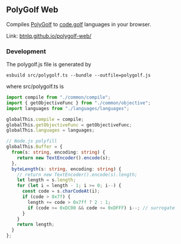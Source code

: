 ## PolyGolf Web

Compiles [PolyGolf](https://github.com/jared-hughes/polygolf) to [code.golf](https://code.golf) languages in your browser.

Link: [btnlq.github.io/polygolf-web/](https://btnlq.github.io/polygolf-web/)

### Development

The polygolf.js file is generated by 
```
esbuild src/polygolf.ts --bundle --outfile=polygolf.js
```
where src/polygolf.ts is
```ts
import compile from "./common/compile";
import { getObjectiveFunc } from "./common/objective";
import languages from "./languages/languages";

globalThis.compile = compile;
globalThis.getObjectiveFunc = getObjectiveFunc;
globalThis.languages = languages;

// Node.js polyfill
globalThis.Buffer = {
  from(s: string, encoding: string) {
    return new TextEncoder().encode(s);
  },
  byteLength(s: string, encoding: string) {
    // return new TextEncoder().encode(s).length;
    let length = s.length;
    for (let i = length - 1; i >= 0; i--) {
      const code = s.charCodeAt(i);
      if (code > 0x7f) {
        length += code > 0x7ff ? 2 : 1;
        if (code >= 0xDC00 && code <= 0xDFFF) i--; // surrogate
      }
    }
    return length;
  }
};
```
